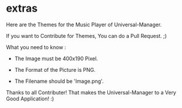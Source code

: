 # extras
Here are the Themes for the Music Player of Universal-Manager.

If you want to Contribute for Themes, You can do a Pull Request. ;)

What you need to know : 

- The Image must be 400x190 Pixel.

- The Format of the Picture is PNG.

- The Filename should be 'Image.png'.

Thanks to all Contributer! That makes the Universal-Manager to a Very Good Application! :)
